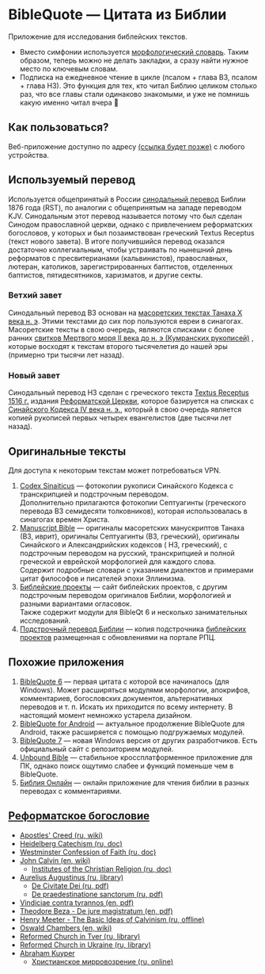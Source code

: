 # BibleQuote — Цитата из Библии

Приложение для исследования библейских текстов.

* Вместо симфонии используется [морфологический словарь](https://github.com/demidko/aot). Таким образом, теперь можно не
  делать закладки, а сразу найти нужное место по ключевым словам.
* Подписка на ежедневное чтение в цикле (псалом + глава ВЗ, псалом + глава НЗ). Это функция для тех, кто читал Библию
  целиком столько раз, что все главы стали одинаково знакомыми, и уже не помнишь какую именно читал вчера 🙂

## Как пользоваться?

Веб-приложение доступно по адресу [(ссылка будет позже)](#как-пользоваться) с любого устройства.

## Используемый перевод

Используется общепринятый в России [синодальный перевод](https://github.com/YakushevVladimir/BQ_RST)
Библии 1876 года (RST), по аналогии с общепринятым на западе переводом KJV. Синодальным этот перевод называется потому
что был сделан Синодом православной церкви, однако с привлечением реформатских богословов, у которых и был позаимствован
греческий Textus Receptus (текст нового завета). В итоге получившийся перевод оказался достаточно коллегиальным, чтобы
устраивать по нынешний день реформатов с пресвитерианами (кальвинистов), православных, лютеран, католиков,
зарегистрированных баптистов, отделенных баптистов, пятидесятников, харизматов, и другие секты.

### Ветхий завет

Синодальный перевод ВЗ основан
на [масоретских текстах Танаха X века н. э](https://ru.wikipedia.org/wiki/Масоретский_текст). Этими текстами до сих пор
пользуются евреи в синагогах. Масоретские тексты в свою очередь, являются списками с более
ранних [свитков Мертвого моря II века до н. э (Кумранских рукописей)](https://ru.wikipedia.org/wiki/Кумранские_рукописи)
, которые восходят к текстам второго тысячелетия до нашей эры (примерно три тысячи лет назад).

### Новый завет

Синодальный перевод НЗ сделан с греческого
текста [Textus Receptus 1516 г.](https://ru.wikipedia.org/wiki/Textus_Receptus)
издания [Реформатской Церкви](https://en.wikipedia.org/wiki/Calvinism), которое базируется на списках
с [Синайского Кодекса IV века н. э.](https://ru.wikipedia.org/wiki/Синайский_кодекс), который в свою очередь является
копией рукописей первых четырех евангелистов (две тысячи лет назад).

## Оригинальные тексты

Для доступа к некоторым текстам может потребоваться VPN.

1. [Codex Sinaiticus](https://codexsinaiticus.org/ru/codex/) — фотокопии рукописи Синайского Кодекса с транскрипцией и
   подстрочным переводом.  
   Дополнительно прилагаются фотокопии Септуагинты (греческого перевода ВЗ семидесяти толковников), которая
   использовалась в синагогах времен Христа.
2. [Manuscript Bible](https://manuscript-bible.ru) — оригиналы масоретских манускриптов Танаха (ВЗ, иврит), оригиналы
   Септуагинты (ВЗ, греческий), оригиналы Синайского и Александрийских кодексов (
   НЗ, греческий), с подстрочным переводом на русский, транскрипцией и полной греческой и еврейской морфологией для
   каждого слова.  
   Содержит подробные словари с указанием диалектов и примерами цитат философов и писателей эпохи Эллинизма.
3. [Библейские проекты](https://www.bible.in.ua/) — сайт библейских проектов, с другим подстрочным переводом оригиналов
   Библии, морфологией и разными вариантами огласовок.   
   Также содержит модули для BibleQt 6 и несколько занимательных исследований.
4. [Подстрочный перевод Библии](https://azbyka.ru/biblia/UBS/index.htm)
   — копия подстрочника [библейских проектов](https://www.bible.in.ua/) размещенная с обновлениями на портале РПЦ.

## Похожие приложения

1. [BibleQuote 6](https://github.com/YakushevVladimir/biblequote) — первая цитата с которой все начиналось (для Windows). 
   Может расширяться модулями морфологии, апокрифов, комментариев, богословских документов, альтернативных переводов и
   т. п. Искать их приходится по всему интернету. В настоящий момент немножко устарела дизайном.
2. [BibleQuote for Android](https://github.com/YakushevVladimir/BibleQuote-for-Android) — актуальное продолжение
   BibleQuote для Android, также расширяется с помощью подгружаемых модулей.
3. [BibleQuote 7](https://github.com/BibleQuote/BibleQuote) — новая Windows версия от других разработчиков. Есть
   официальный сайт с репозиторием модулей.
4. [Unbound Bible](https://github.com/vrybant/unboundbible) — стабильное кроссплатформенное приложение для ПК, однако
   поиск ощутимо слабее и функций поменьше чем в BibleQuote.
5. [Библия Онлайн](https://bible.by/) — онлайн приложение для чтения библии в разных переводах с комментариями.

## [Реформатское богословие](https://en.wikipedia.org/wiki/Calvinism)

* [Apostles' Creed (ru, wiki)](https://ru.wikipedia.org/wiki/%D0%90%D0%BF%D0%BE%D1%81%D1%82%D0%BE%D0%BB%D1%8C%D1%81%D0%BA%D0%B8%D0%B9_%D0%A1%D0%B8%D0%BC%D0%B2%D0%BE%D0%BB_%D0%B2%D0%B5%D1%80%D1%8B)
* [Heidelberg Catechism (ru, doc)](https://www.reformed.org.ua/2/22/Caspar)
* [Westminster Confession of Faith (ru, doc)](https://www.reformed.org.ua/2/108/)
* [John Calvin (en, wiki)](https://en.wikipedia.org/wiki/John_Calvin)
    * [Institutes of the Christian Religion (ru, doc)](https://www.reformed.org.ua/2-96-Index%20by%20Author#auCA)
* [Aurelius Augustinus (ru, library)](https://azbyka.ru/otechnik/Avrelij_Avgustin/)
    * [De Civitate Dei (ru, pdf)](https://azbyka.ru/otechnik/books/download/8404-%D0%9E-%D0%B3%D1%80%D0%B0%D0%B4%D0%B5-%D0%91%D0%BE%D0%B6%D1%8C%D0%B5%D0%BC.pdf)
    * [De praedestinatione sanctorum (ru, pdf)](https://azbyka.ru/otechnik/books/download/8407-%D0%9E-%D0%BF%D1%80%D0%B5%D0%B4%D0%BE%D0%BF%D1%80%D0%B5%D0%B4%D0%B5%D0%BB%D0%B5%D0%BD%D0%B8%D0%B8-%D1%81%D0%B2%D1%8F%D1%82%D1%8B%D1%85.pdf)
* [Vindiciae contra tyrannos (en, pdf)](http://www.yorku.ca/comninel/courses/3020pdf/vindiciae.pdf)
* [Theodore Beza - De jure magistratum (en, pdf)](http://www.onthewing.org/user/Beza%20-%20Rights%20of%20Magistrates.pdf)
* [Henry Meeter - The Basic Ideas of Calvinism (ru, offline)](https://www.ozon.ru/context/detail/id/1509866/)
* [Oswald Chambers (en, wiki)](https://en.wikipedia.org/wiki/Oswald_Chambers)
* [Reformed Church in Tver (ru, library)](https://www.reformtver.ru/)
* [Reformed Church in Ukraine (ru, library)](https://www.reformed.org.ua/)
* [Abraham Kuyper](https://en.wikipedia.org/wiki/Abraham_Kuyper#Bibliography)
    * [Христианское мирровозрение (ru, online)](https://www.reformed.org.ua/2/140/Kuyper)
